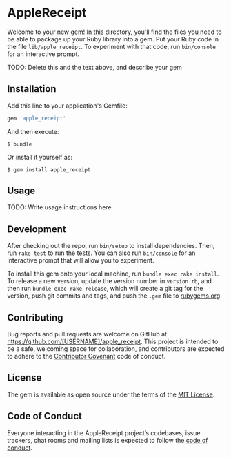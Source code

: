 # AppleReceipt

Welcome to your new gem! In this directory, you'll find the files you need to be able to package up your Ruby library into a gem. Put your Ruby code in the file `lib/apple_receipt`. To experiment with that code, run `bin/console` for an interactive prompt.

TODO: Delete this and the text above, and describe your gem

## Installation

Add this line to your application's Gemfile:

```ruby
gem 'apple_receipt'
```

And then execute:

    $ bundle

Or install it yourself as:

    $ gem install apple_receipt

## Usage

TODO: Write usage instructions here

## Development

After checking out the repo, run `bin/setup` to install dependencies. Then, run `rake test` to run the tests. You can also run `bin/console` for an interactive prompt that will allow you to experiment.

To install this gem onto your local machine, run `bundle exec rake install`. To release a new version, update the version number in `version.rb`, and then run `bundle exec rake release`, which will create a git tag for the version, push git commits and tags, and push the `.gem` file to [rubygems.org](https://rubygems.org).

## Contributing

Bug reports and pull requests are welcome on GitHub at https://github.com/[USERNAME]/apple_receipt. This project is intended to be a safe, welcoming space for collaboration, and contributors are expected to adhere to the [Contributor Covenant](http://contributor-covenant.org) code of conduct.

## License

The gem is available as open source under the terms of the [MIT License](https://opensource.org/licenses/MIT).

## Code of Conduct

Everyone interacting in the AppleReceipt project’s codebases, issue trackers, chat rooms and mailing lists is expected to follow the [code of conduct](https://github.com/[USERNAME]/apple_receipt/blob/master/CODE_OF_CONDUCT.md).
